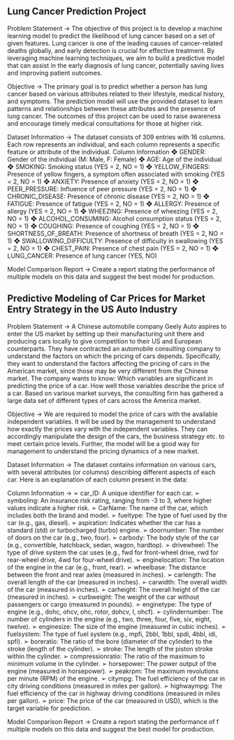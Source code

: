 Lung Cancer Prediction Project
----------------------------------------------------------------------------------------------------------------------------------------------------------------------------

Problem Statement ->
The objective of this project is to develop a machine learning model to predict the likelihood of lung cancer based on a set of given features. Lung cancer is one of the 
leading causes of cancer-related deaths globally, and early detection is crucial for effective treatment. By leveraging machine learning techniques, we aim to build a 
predictive model that can assist in the early diagnosis of lung cancer, potentially saving lives and improving patient outcomes.

Objective ->
The primary goal is to predict whether a person has lung cancer based on various attributes related to their lifestyle, medical history, and symptoms.
The prediction model will use the provided dataset to learn patterns and relationships between these attributes and the presence of lung cancer.
The outcomes of this project can be used to raise awareness and encourage timely medical consultations for those at higher risk.

Dataset Information ->
The dataset consists of 309 entries with 16 columns. Each row represents an individual, and each column represents a specific feature or attribute of
the individual.
Column Information
❖ GENDER: Gender of the individual (M: Male, F: Female)
❖ AGE: Age of the individual
❖ SMOKING: Smoking status (YES = 2, NO = 1)
❖ YELLOW_FINGERS: Presence of yellow fingers, a symptom often
associated with smoking (YES = 2, NO = 1)
❖ ANXIETY: Presence of anxiety (YES = 2, NO = 1)
❖ PEER_PRESSURE: Influence of peer pressure (YES = 2, NO = 1)
❖ CHRONIC_DISEASE: Presence of chronic disease (YES = 2, NO = 1)
❖ FATIGUE: Presence of fatigue (YES = 2, NO = 1)
❖ ALLERGY: Presence of allergy (YES = 2, NO = 1)
❖ WHEEZING: Presence of wheezing (YES = 2, NO = 1)
❖ ALCOHOL_CONSUMING: Alcohol consumption status (YES = 2, NO = 1)
❖ COUGHING: Presence of coughing (YES = 2, NO = 1)
❖ SHORTNESS_OF_BREATH: Presence of shortness of breath (YES = 2, NO = 1)
❖ SWALLOWING_DIFFICULTY: Presence of difficulty in swallowing (YES = 2, NO = 1)
❖ CHEST_PAIN: Presence of chest pain (YES = 2, NO = 1)
❖ LUNG_CANCER: Presence of lung cancer (YES, NO)

Model Comparison Report ->
Create a report stating the performance of multiple models on this data and suggest the best model for production.

Predictive Modeling of Car Prices for Market Entry Strategy in the US Auto Industry
----------------------------------------------------------------------------------------------------------------------------------------------------------------------------

Problem Statement ->
A Chinese automobile company Geely Auto aspires to enter the US market by setting up their manufacturing unit there and producing cars locally to give competition to their 
US and European counterparts. They have contracted an automobile consulting company to understand the factors on which the pricing of cars depends. Specifically, they want 
to understand the factors affecting the pricing of cars in the American market, since those may be very different from the Chinese market. 
The company wants to know: 
Which variables are significant in predicting the price of a car. How well those variables describe the price of a car. Based on various market surveys, the consulting firm 
has gathered a large data set of different types of cars across the America market.

Objective ->
We are required to model the price of cars with the available independent variables. It will be used by the management to understand how exactly the prices vary with the 
independent variables. They can accordingly manipulate the design of the cars, the business strategy etc. to meet certain price levels. Further, the model will be a good 
way for management to understand the pricing dynamics of a new market.

Dataset Information ->
The dataset contains information on various cars, with several attributes (or columns) describing different aspects of each car. Here is an explanation of
each column present in the data:

Column Information ->
➢ car_ID: A unique identifier for each car.
➢ symboling: An insurance risk rating, ranging from -3 to 3, where higher values indicate a higher risk.
➢ CarName: The name of the car, which includes both the brand and model.
➢ fueltype: The type of fuel used by the car (e.g., gas, diesel).
➢ aspiration: Indicates whether the car has a standard (std) or turbocharged (turbo) engine.
➢ doornumber: The number of doors on the car (e.g., two, four).
➢ carbody: The body style of the car (e.g., convertible, hatchback, sedan, wagon, hardtop).
➢ drivewheel: The type of drive system the car uses (e.g., fwd for front-wheel drive, rwd for rear-wheel drive, 4wd for four-wheel drive).
➢ enginelocation: The location of the engine in the car (e.g., front, rear).
➢ wheelbase: The distance between the front and rear axles (measured in inches).
➢ carlength: The overall length of the car (measured in inches).
➢ carwidth: The overall width of the car (measured in inches).
➢ carheight: The overall height of the car (measured in inches).
➢ curbweight: The weight of the car without passengers or cargo (measured in pounds).
➢ enginetype: The type of engine (e.g., dohc, ohcv, ohc, rotor, dohcv, l, ohcf).
➢ cylindernumber: The number of cylinders in the engine (e.g., two, three, four, five, six, eight, twelve).
➢ enginesize: The size of the engine (measured in cubic inches).
➢ fuelsystem: The type of fuel system (e.g., mpfi, 2bbl, 1bbl, spdi, 4bbl, idi, spfi).
➢ boreratio: The ratio of the bore (diameter of the cylinder) to the stroke (length of the cylinder).
➢ stroke: The length of the piston stroke within the cylinder.
➢ compressionratio: The ratio of the maximum to minimum volume in the cylinder.
➢ horsepower: The power output of the engine (measured in horsepower).
➢ peakrpm: The maximum revolutions per minute (RPM) of the engine.
➢ citympg: The fuel efficiency of the car in city driving conditions (measured in miles per gallon).
➢ highwaympg: The fuel efficiency of the car in highway driving conditions (measured in miles per gallon).
➢ price: The price of the car (measured in USD), which is the target variable for prediction.

Model Comparison Report ->
Create a report stating the performance of f multiple models on this data and suggest the best model for production.
